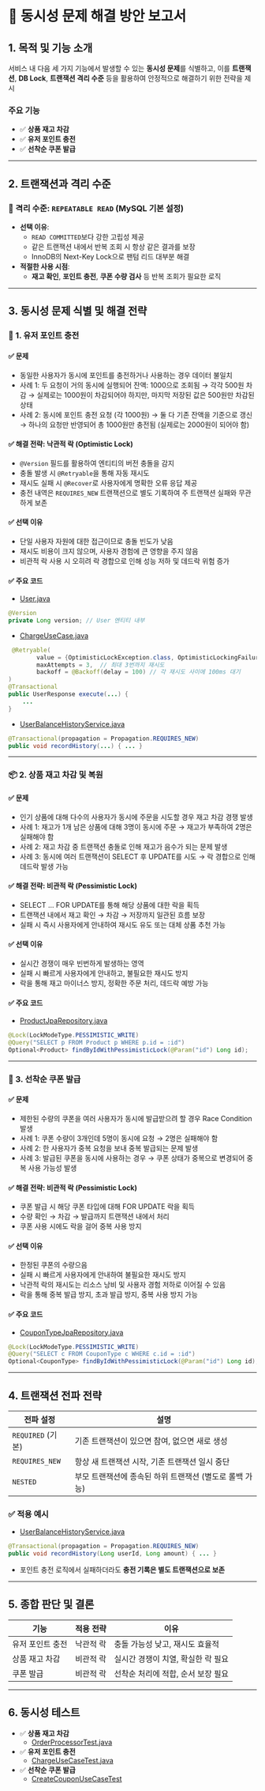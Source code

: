 # 📄 동시성 문제 해결 방안 보고서

## 1. 목적 및 기능 소개

서비스 내 다음 세 가지 기능에서 발생할 수 있는 **동시성 문제**를 식별하고, 이를 **트랜잭션**, **DB Lock**, **트랜잭션 격리 수준** 등을 활용하여 안정적으로 해결하기 위한 전략을 제시

### 주요 기능

- ✅ **상품 재고 차감**
- ✅ **유저 포인트 충전**
- ✅ **선착순 쿠폰 발급**

---

## 2. 트랜잭션과 격리 수준

### 🔐 격리 수준: `REPEATABLE READ` (MySQL 기본 설정)

- **선택 이유**:
  - `READ COMMITTED`보다 강한 고립성 제공
  - 같은 트랜잭션 내에서 반복 조회 시 항상 같은 결과를 보장
  - InnoDB의 Next-Key Lock으로 팬텀 리드 대부분 해결
- **적절한 사용 시점**:
  - **재고 확인**, **포인트 충전**, **쿠폰 수량 검사** 등 반복 조회가 필요한 로직

---

## 3. 동시성 문제 식별 및 해결 전략

### 🧾 1. 유저 포인트 충전

#### ✅ 문제
- 동일한 사용자가 동시에 포인트를 충전하거나 사용하는 경우 데이터 불일치
- 사례 1: 두 요청이 거의 동시에 실행되어 잔액: 1000으로 조회됨 → 각각 500원 차감 → 실제로는 1000원이 차감되어야 하지만, 마지막 저장된 값은 500원만 차감된 상태
- 사례 2: 동시에 포인트 충전 요청 (각 1000원) → 둘 다 기존 잔액을 기준으로 갱신 → 하나의 요청만 반영되어 총 1000원만 충전됨 (실제로는 2000원이 되어야 함)

#### ✅ 해결 전략: **낙관적 락 (Optimistic Lock)**
- `@Version` 필드를 활용하여 엔티티의 버전 충돌을 감지
- 충돌 발생 시 `@Retryable`을 통해 자동 재시도
- 재시도 실패 시 `@Recover`로 사용자에게 명확한 오류 응답 제공
- 충전 내역은 `REQUIRES_NEW` 트랜잭션으로 별도 기록하여 주 트랜잭션 실패와 무관하게 보존

#### ✅ 선택 이유
- 단일 사용자 자원에 대한 접근이므로 충돌 빈도가 낮음
- 재시도 비용이 크지 않으며, 사용자 경험에 큰 영향을 주지 않음
- 비관적 락 사용 시 오히려 락 경합으로 인해 성능 저하 및 데드락 위험 증가

#### ✅ 주요 코드
- [User.java](https://github.com/ssunnykku/e-commerce/blob/STEP9/src/main/java/kr/hhplus/be/server/user/domain/entity/User.java)

```java
@Version
private Long version; // User 엔티티 내부
```
- [ChargeUseCase.java](https://github.com/ssunnykku/e-commerce/blob/STEP9/src/main/java/kr/hhplus/be/server/user/application/useCase/ChargeUseCase.java)
```java
 @Retryable(
        value = {OptimisticLockException.class, OptimisticLockingFailureException.class},
        maxAttempts = 3,  // 최대 3번까지 재시도
        backoff = @Backoff(delay = 100) // 각 재시도 사이에 100ms 대기
)
@Transactional
public UserResponse execute(...) {
    ...
}
```
- [UserBalanceHistoryService.java](https://github.com/ssunnykku/e-commerce/blob/STEP9/src/main/java/kr/hhplus/be/server/user/application/service/UserBalanceHistoryService.java)
```java
@Transactional(propagation = Propagation.REQUIRES_NEW)
public void recordHistory(...) { ... }
```

---

### 📦 2. 상품 재고 차감 및 복원

#### ✅ 문제
- 인기 상품에 대해 다수의 사용자가 동시에 주문을 시도할 경우 재고 차감 경쟁 발생
- 사례 1: 재고가 1개 남은 상품에 대해 3명이 동시에 주문 → 재고가 부족하여 2명은 실패해야 함
- 사례 2: 재고 차감 중 트랜잭션 충돌로 인해 재고가 음수가 되는 문제 발생
- 사례 3: 동시에 여러 트랜잭션이 SELECT 후 UPDATE를 시도 → 락 경합으로 인해 데드락 발생 가능

#### ✅ 해결 전략: **비관적 락 (Pessimistic Lock)**
- SELECT ... FOR UPDATE를 통해 해당 상품에 대한 락을 획득
- 트랜잭션 내에서 재고 확인 → 차감 → 저장까지 일관된 흐름 보장
- 실패 시 즉시 사용자에게 안내하여 재시도 유도 또는 대체 상품 추천 가능

#### ✅ 선택 이유
- 실시간 경쟁이 매우 빈번하게 발생하는 영역
- 실패 시 빠르게 사용자에게 안내하고, 불필요한 재시도 방지
- 락을 통해 재고 마이너스 방지, 정확한 주문 처리, 데드락 예방 가능

#### ✅ 주요 코드
- [ProductJpaRepository.java](https://github.com/ssunnykku/e-commerce/blob/STEP9/src/main/java/kr/hhplus/be/server/product/infra/repository/ProductJpaRepository.java)
```java
@Lock(LockModeType.PESSIMISTIC_WRITE)
@Query("SELECT p FROM Product p WHERE p.id = :id")
Optional<Product> findByIdWithPessimisticLock(@Param("id") Long id);
```

---

### 🎫 3. 선착순 쿠폰 발급

#### ✅ 문제
- 제한된 수량의 쿠폰을 여러 사용자가 동시에 발급받으려 할 경우 Race Condition 발생
- 사례 1: 쿠폰 수량이 3개인데 5명이 동시에 요청 → 2명은 실패해야 함
- 사례 2: 한 사용자가 중복 요청을 보내 중복 발급되는 문제 발생
- 사례 3: 발급된 쿠폰을 동시에 사용하는 경우 → 쿠폰 상태가 중복으로 변경되어 중복 사용 가능성 발생

#### ✅ 해결 전략: **비관적 락 (Pessimistic Lock)**
- 쿠폰 발급 시 해당 쿠폰 타입에 대해 FOR UPDATE 락을 획득
- 수량 확인 → 차감 → 발급까지 트랜잭션 내에서 처리
- 쿠폰 사용 시에도 락을 걸어 중복 사용 방지

#### ✅ 선택 이유
- 한정된 쿠폰의 수량으음
- 실패 시 빠르게 사용자에게 안내하여 불필요한 재시도 방지
- 낙관적 락의 재시도는 리소스 낭비 및 사용자 경험 저하로 이어질 수 있음
- 락을 통해 중복 발급 방지, 초과 발급 방지, 중복 사용 방지 가능

#### ✅ 주요 코드
- [CouponTypeJpaRepository.java](https://github.com/ssunnykku/e-commerce/blob/STEP9/src/main/java/kr/hhplus/be/server/coupon/infra/repositpry/CouponTypeJpaRepository.java)
```java
@Lock(LockModeType.PESSIMISTIC_WRITE)
@Query("SELECT c FROM CouponType c WHERE c.id = :id")
Optional<CouponType> findByIdWithPessimisticLock(@Param("id") Long id);
```
---

## 4. 트랜잭션 전파 전략

| 전파 설정 | 설명 |
|-----------|------|
| `REQUIRED` (기본) | 기존 트랜잭션이 있으면 참여, 없으면 새로 생성 |
| `REQUIRES_NEW` | 항상 새 트랜잭션 시작, 기존 트랜잭션 일시 중단 |
| `NESTED` | 부모 트랜잭션에 종속된 하위 트랜잭션 (별도로 롤백 가능) |

### ✅ 적용 예시
- [UserBalanceHistoryService.java](https://github.com/ssunnykku/e-commerce/blob/STEP9/src/main/java/kr/hhplus/be/server/user/application/service/UserBalanceHistoryService.java)
```java
@Transactional(propagation = Propagation.REQUIRES_NEW)
public void recordHistory(Long userId, Long amount) { ... }
```
- 포인트 충전 로직에서 실패하더라도 **충전 기록은 별도 트랜잭션으로 보존**
---

## 5. 종합 판단 및 결론

| 기능 | 적용 전략 | 이유 |
|------|------------|------|
| 유저 포인트 충전 | 낙관적 락 | 충돌 가능성 낮고, 재시도 효율적 |
| 상품 재고 차감 | 비관적 락 | 실시간 경쟁이 치열, 확실한 락 필요 |
| 쿠폰 발급 | 비관적 락 | 선착순 처리에 적합, 순서 보장 필요 |

---

## 6. 동시성 테스트
- ✅ **상품 재고 차감**
  - [OrderProcessorTest.java](https://github.com/ssunnykku/e-commerce/blob/STEP9/src/test/java/kr/hhplus/be/server/order/application/processor/OrderProcessorTest.java#L227)
- ✅ **유저 포인트 충전**
  - [ChargeUseCaseTest.java](https://github.com/ssunnykku/e-commerce/blob/STEP9/src/test/java/kr/hhplus/be/server/user/application/useCase/integration/ChargeUseCaseTest.java#L81)
- ✅ **선착순 쿠폰 발급**
  - [CreateCouponUseCaseTest](https://github.com/ssunnykku/e-commerce/blob/STEP9/src/test/java/kr/hhplus/be/server/coupon/application/useCase/Integration/CreateCouponUseCaseTest.java#L70)


